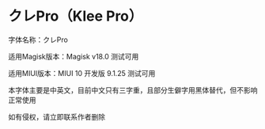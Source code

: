 # クレPro（Klee Pro）

字体名称：クレPro

适用Magisk版本：Magisk v18.0 测试可用

适用MIUI版本：MIUI 10 开发版 9.1.25 测试可用

本字体主要是中英文，目前中文只有三字重，且部分生僻字用黑体替代，但不影响正常使用

如有侵权，请立即联系作者删除